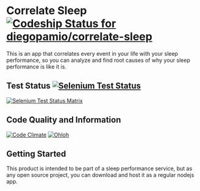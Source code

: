 # Correlate Sleep [ ![Codeship Status for diegopamio/correlate-sleep](https://www.codeship.io/projects/87f9cfc0-71b6-0131-fc05-5a67fc99b3ee/status?branch=master)](https://www.codeship.io/projects/13590)


This is an app that correlates every event in your life with your sleep performance, so you can analyze and find root causes of why your sleep performance is like it is.

## Test Status [![Selenium Test Status](https://saucelabs.com/buildstatus/diego_pamio)](https://saucelabs.com/u/diego_pamio)

[![Selenium Test Status Matrix](https://saucelabs.com/browser-matrix/diego_pamio.svg)](https://saucelabs.com/u/diego_pamio)

## Code Quality and Information

[![Code Climate](https://codeclimate.com/github/diegopamio/correlate-sleep.png)](https://codeclimate.com/github/diegopamio/correlate-sleep)  [![Ohloh](https://www.ohloh.net/p/correlate-sleep/widgets/project_thin_badge.gif)](https://www.ohloh.net/p/correlate-sleep?ref=sample)

## Getting Started

This product is intended to be part of a sleep performance service, but as any open source project, you can download and host it as a regular nodejs app.

